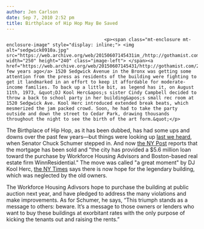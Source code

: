 ```yaml
---
author: Jen Carlson
date: Sep 7, 2010 2:52 pm
title: Birthplace of Hip Hop May Be Saved
---
```


	
										<p><span class="mt-enclosure mt-enclosure-image" style="display: inline;"> <img alt="sedgwick0910a.jpg" src="https://web.archive.org/web/20150607145431im_/http://gothamist.com/attachments/arts_jen/sedgwick0910a.jpg" width="250" height="240" class="image-left"> </span><a href="https://web.archive.org/web/20150607145431/http://gothamist.com/2007/05/21/hip_hop.php">A few years ago</a> 1520 Sedgwick Avenue in the Bronx was getting some attention from the press as residents of the building were fighting to get it landmarked in an effort to keep it affordable for moderate-income families. To back up a little bit, as legend has it, on August 11th, 1973, &quot;DJ Kool Herc&apos;s sister Cindy Campbell decided to throw a back to school party in her building&apos;s small rec room at 1520 Sedgwick Ave. Kool Herc introduced extended break beats, which mesmerized the jam packed crowd. Soon, he had to take the party outside and down the street to Cedar Park, drawing thousands throughout the night to see the birth of the art form.&quot;</p>

<p>The Birthplace of Hip Hop, as it has been dubbed, has had some ups and downs over the past few years&#x2014;but things were looking up <a href="https://web.archive.org/web/20150607145431/http://gothamist.com/2008/03/03/birthplace_of_h.php">last we heard</a>, when Senator Chuck Schumer stepped in. And now <a href="https://web.archive.org/web/20150607145431/http://www.nypost.com/p/news/local/bronx/historic_bronx_hip_hop_building_vx2jnnMgKyPR6W3l0eLIBN?CMP=OTC-rss&amp;FEEDNAME=#ixzz0yrvncgiW">the NY Post</a> reports that the mortgage has been sold and &quot;the city has provided a $5.6 million loan toward the purchase by Workforce Housing Advisors and Boston-based real estate firm WinnResidential.&quot; The move was called &quot;a great moment&quot; by DJ Kool Herc, <a href="https://web.archive.org/web/20150607145431/http://www.nytimes.com/2010/09/07/nyregion/07sedgwick.html?_r=1&amp;partner=rss&amp;emc=rss">the NY Times</a> says there is now hope for the legendary building, which was neglected by the old owners.</p>

<p>The Workforce Housing Adivsors hope to purchase the building at public auction next year, and have pledged to address the many violations and make improvements. As for Schumer, he says, &#x201C;This triumph stands as a message to others: beware. It&#x2019;s a message to those owners or lenders who want to buy these buildings at exorbitant rates with the only purpose of kicking the tenants out and raising the rents.&#x201D;</p>					
										
									
				